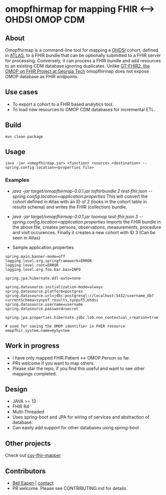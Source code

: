 # omopfhirmap for mapping FHIR <--> OHDSI OMOP CDM

## About

Omopfhirmap is a command-line tool for mapping a [OHDSI](https://www.ohdsi.org/) cohort, defined in [ATLAS](http://www.ohdsi.org/web/atlas/), to a FHIR bundle that can be optionally submitted to a FHIR server for processing. Conversely, it can process a FHIR bundle and add resources to an existing CDM database ignoring duplicates. Unlike [GT-FHIR2, the OMOP on FHIR Project at Georgia Tech](http://omoponfhir.org/) omopfhirmap does not expose OMOP database as FHIR endpoints. 

## Use cases

* To export a cohort to a FHIR based analytics tool.
* To load new resources to OMOP CDM databases for incremental ETL.

## Build

```
mvn clean package

```

## Usage


```shell script
java -jar <omopfhirmap.jar> <function> <source> <destination> --spring.config.location=<properties file>
```
### Examples

* *java -jar target/omopfhirmap-0.0.1.jar tofhirbundle 2 test-fhir.json --spring.config.location=application.properties*
This will convert the cohort defined in Atlas with an ID of 2 
(looks in the cohort table in results schema) and writes the FHIR (collection) bundle.

* *java -jar target/omopfhirmap-0.0.1.jar toomop test-fhir.json 3 --spring.config.location=application.properties*
Imports the FHIR bundle in the above file, creates persons, 
observations, measurements, procedure and visit occurences. 
Finally it creates a new cohort with ID 3 (Can be seen in Atlas)

* Sample application.properties

```
spring.main.banner-mode=off
logging.level.org.springframework=ERROR
logging.level.root=ERROR
logging.level.org.foo.bar.baz=INFO

spring.jpa.hibernate.ddl-auto=none

spring.datasource.initialization-mode=always
spring.datasource.platform=postgres
spring.datasource.url=jdbc:postgresql://localhost:5432/username_db?currentSchema=synpuf_results,synpuf5,ohdsi
spring.datasource.username=username
spring.datasource.password=secret

spring.jpa.properties.hibernate.jdbc.lob.non_contextual_creation=true

# used for saving the OMOP identifier in FHIR resource
omopfhir.system.name=mySystem
```
## Work in progress

* I have only mapped FHIR.Patient <-> OMOP.Person so far.
* PRs welcome if you want to map others.
* Please star the repo, if you find this useful and want to see other mappings completed.

## Design

* JAVA >= 13
* FHIR R4
* Multi-Threaded
* Uses spring-boot and JPA for wiring of services and abstraction of database.
* Can easily add support for other databases using spring-boot

## Other projects

Check out [csv-fhir-mapper](https://github.com/E-Health/goscar-export)

## Contributors

* [Bell Eapen](https://nuchange.ca) | [contact](https://nuchange.ca/contact) 
* PR welcome. Please see CONTRIBUTING.md for details.

